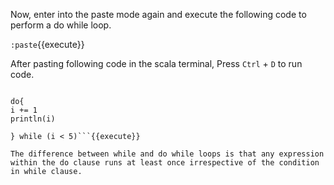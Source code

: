 Now, enter into the paste mode again and execute the following code to perform a do while loop.

`:paste`{{execute}}

After pasting following code in the scala terminal, Press  `Ctrl` + `D` to run code.

```var i = 0

do{
i += 1
println(i)

} while (i < 5)```{{execute}}

The difference between while and do while loops is that any expression within the do clause runs at least once irrespective of the condition in while clause.
